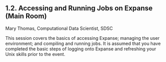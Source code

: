 ## 1.2. Accessing and Running Jobs on Expanse (Main Room)
Mary Thomas, Computational Data Scientist, SDSC

This session covers the basics of accessing Expanse; managing the user environment; and compiling and running jobs. It is assumed that you have completed the basic steps of logging onto Expanse and refreshing your Unix skills prior to the event.

